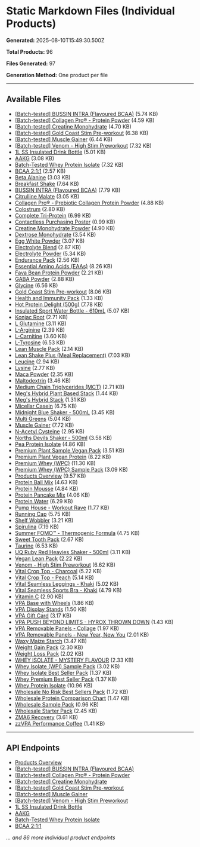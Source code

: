 # Static Markdown Files (Individual Products)

**Generated:** 2025-08-10T15:49:30.500Z

**Total Products:** 96

**Files Generated:** 97

**Generation Method:** One product per file

---

## Available Files

- [[Batch-tested] BUSSIN INTRA (Flavoured BCAA)](./static/batch-tested-bussin-intra-flavoured-bcaa.md) (5.74 KB)
- [[Batch-tested] Collagen Pro® - Protein Powder](./static/batch-tested-collagen-pro-r-protein-powder.md) (4.59 KB)
- [[Batch-tested] Creatine Monohydrate](./static/batch-tested-creatine-monohydrate.md) (4.70 KB)
- [[Batch-tested] Gold Coast Stim Pre-workout](./static/batch-tested-gold-coast-stim-pre-workout.md) (6.38 KB)
- [[Batch-tested] Muscle Gainer](./static/batch-tested-muscle-gainer.md) (6.44 KB)
- [[Batch-tested] Venom - High Stim Preworkout](./static/batch-tested-venom-high-stim-preworkout.md) (7.32 KB)
- [1L SS Insulated Drink Bottle](./static/1l-insulated-drink-bottle-2.md) (5.01 KB)
- [AAKG](./static/aakg.md) (3.08 KB)
- [Batch-Tested Whey Protein Isolate](./static/batch-tested-whey-protein-isolate-protein-powder.md) (7.32 KB)
- [BCAA 2:1:1](./static/bcaa-2-1-1.md) (2.57 KB)
- [Beta Alanine](./static/beta-alanine.md) (3.03 KB)
- [Breakfast Shake](./static/breakfast-shake.md) (7.64 KB)
- [BUSSIN INTRA (Flavoured BCAA)](./static/bcaa-7000.md) (7.79 KB)
- [Citrulline Malate](./static/citrulline-malate.md) (3.05 KB)
- [Collagen Pro® - Prebiotic Collagen Protein Powder](./static/collagen-pro.md) (4.88 KB)
- [Colostrum](./static/colostrum.md) (2.80 KB)
- [Complete Tri-Protein](./static/complete-tri-protein-33.md) (6.99 KB)
- [Contactless Purchasing Poster](./static/contactless-purchasing-poster.md) (0.99 KB)
- [Creatine Monohydrate Powder](./static/creatine-monohydrate.md) (4.90 KB)
- [Dextrose Monohydrate](./static/dextrose-monohydrate.md) (3.54 KB)
- [Egg White Powder](./static/egg-protein.md) (3.07 KB)
- [Electrolyte Blend](./static/electrolyte-blend.md) (2.87 KB)
- [Electrolyte Powder](./static/electrolyte-powder-1kg.md) (5.34 KB)
- [Endurance Pack](./static/endurance-pack.md) (2.56 KB)
- [Essential Amino Acids (EAAs)](./static/essential-amino-acids.md) (8.26 KB)
- [Fava Bean Protein Powder](./static/fava-bean-protein-powder.md) (2.21 KB)
- [GABA Powder](./static/gaba-powder.md) (2.88 KB)
- [Glycine](./static/glycine.md) (6.56 KB)
- [Gold Coast Stim Pre-workout](./static/gold-coast-stim-pre-workout.md) (8.06 KB)
- [Health and Immunity Pack](./static/health-immunity-pack.md) (1.33 KB)
- [Hot Protein Delight (500g)](./static/hot-protein-delight.md) (7.78 KB)
- [Insulated Sport Water Bottle - 610mL](./static/insulated-sport-water-bottle-610ml.md) (5.07 KB)
- [Konjac Root](./static/konjac-root.md) (2.71 KB)
- [L Glutamine](./static/l-glutamine.md) (3.11 KB)
- [L-Arginine](./static/l-arginine.md) (2.39 KB)
- [L-Carnitine](./static/l-carnitine.md) (3.60 KB)
- [L-Tyrosine](./static/l-tyrosine.md) (6.53 KB)
- [Lean Muscle Pack](./static/lean-muscle-pack.md) (2.14 KB)
- [Lean Shake Plus (Meal Replacement)](./static/lean-shake-plus-meal-replacement.md) (7.03 KB)
- [Leucine](./static/leucine.md) (2.94 KB)
- [Lysine](./static/lysine.md) (2.77 KB)
- [Maca Powder](./static/maca-powder.md) (2.35 KB)
- [Maltodextrin](./static/maltodextrin.md) (3.46 KB)
- [Medium Chain Triglycerides (MCT)](./static/medium-chain-triglycerides-mct.md) (2.71 KB)
- [Meg's Hybrid Plant Based Stack](./static/megs-hybrid-plant-based-stack.md) (1.44 KB)
- [Meg's Hybrid Stack](./static/megs-hybrid-stack.md) (1.31 KB)
- [Micellar Casein](./static/micellar-casein.md) (6.75 KB)
- [Midnight Blue Shaker - 500mL](./static/midnight-shaker-500ml.md) (3.45 KB)
- [Multi Greens](./static/multi-greens.md) (5.04 KB)
- [Muscle Gainer](./static/muscle-gainer.md) (7.72 KB)
- [N-Acetyl Cysteine](./static/n-acetyl-cysteine.md) (2.95 KB)
- [Norths Devils Shaker - 500ml](./static/north-devils-shaker-500ml.md) (3.58 KB)
- [Pea Protein Isolate](./static/pea-protein-isolate.md) (4.86 KB)
- [Premium Plant Sample Vegan Pack](./static/premium-plant-sample-vegan-pack-12-flavour-samples.md) (3.51 KB)
- [Premium Plant Vegan Protein](./static/premium-plant-vegan-protein.md) (8.22 KB)
- [Premium Whey (WPC)](./static/premium-whey-wpc.md) (11.30 KB)
- [Premium Whey (WPC) Sample Pack](./static/premium-whey-wpc-sample-pack-14-samples.md) (3.09 KB)
- [Products Overview](./static/products-overview.md) (9.57 KB)
- [Protein Ball Mix](./static/protein-ball-mix.md) (4.63 KB)
- [Protein Mousse](./static/protein-mousse-500g.md) (4.84 KB)
- [Protein Pancake Mix](./static/protein-pancake-mix.md) (4.06 KB)
- [Protein Water](./static/protein-water.md) (6.29 KB)
- [Pump House - Workout Rave](./static/pump-house-workout-rave.md) (1.77 KB)
- [Running Cap](./static/running-cap.md) (5.75 KB)
- [Shelf Wobbler](./static/shelf-wobbler.md) (3.21 KB)
- [Spirulina](./static/spirulina.md) (7.19 KB)
- [Summer FOMO™ - Thermogenic Formula](./static/summer-fomo.md) (4.75 KB)
- [Sweet Tooth Pack](./static/sweet-tooth-pack.md) (2.67 KB)
- [Taurine](./static/taurine.md) (6.53 KB)
- [UQ Ruby Red Heavies Shaker - 500ml](./static/uq-ruby-red-heavies-shaker-500ml.md) (3.11 KB)
- [Vegan Lean Pack](./static/vegan-lean-pack.md) (2.22 KB)
- [Venom - High Stim Preworkout](./static/venom-pre-workout.md) (6.62 KB)
- [Vital Crop Top - Charcoal](./static/vital-crop-top-charcoal.md) (5.22 KB)
- [Vital Crop Top - Peach](./static/vital-crop-top-peach.md) (5.14 KB)
- [Vital Seamless Leggings  - Khaki](./static/khaki-vital-seamless-leggings.md) (5.02 KB)
- [Vital Seamless Sports Bra - Khaki](./static/khaki-vital-seamless-sports-bra.md) (4.79 KB)
- [Vitamin C](./static/vitamin-c.md) (2.90 KB)
- [VPA Base with Wheels](./static/vpa-base-with-wheels-expansion.md) (1.86 KB)
- [VPA Display Stands](./static/wholesale-cardboard-stands.md) (1.50 KB)
- [VPA Gift Card](./static/gift-card.md) (3.17 KB)
- [VPA PUSH BEYOND LIMITS - HYROX THROWN DOWN](./static/vpa-push-beyond-limits-hyrox-thrown-down.md) (1.43 KB)
- [VPA Removable Panels - Collage](./static/vpa-removable-panels-elevate-your-training.md) (1.97 KB)
- [VPA Removable Panels - New Year, New You](./static/vpa-removable-panels-new-year-new-you.md) (2.01 KB)
- [Waxy Maize Starch](./static/waxy-maize-starch.md) (3.47 KB)
- [Weight Gain Pack](./static/weight-gain-pack.md) (2.30 KB)
- [Weight Loss Pack](./static/weight-loss-pack.md) (2.02 KB)
- [WHEY ISOLATE - MYSTERY FLAVOUR](./static/1kg-whey-isolate-mystery-flavour.md) (2.33 KB)
- [Whey Isolate (WPI) Sample Pack](./static/whey-isolate-wpi-sample-pack-14-samples.md) (3.02 KB)
- [Whey Isolate Best Seller Pack](./static/whey-isolate-best-seller-pack.md) (1.37 KB)
- [Whey Premium Best Seller Pack](./static/whey-premium-best-seller-pack.md) (1.37 KB)
- [Whey Protein Isolate](./static/whey-isolate-protein-powder.md) (10.96 KB)
- [Wholesale No Risk Best Sellers Pack](./static/wholesale-no-risk-best-sellers-pack.md) (1.72 KB)
- [Wholesale Protein Comparison Chart](./static/wholesale-protein-comparison-chart.md) (1.47 KB)
- [Wholesale Sample Pack](./static/wholesale-sample-pack.md) (0.96 KB)
- [Wholesale Starter Pack](./static/wholesale-starter-pack.md) (2.45 KB)
- [ZMA6 Recovery](./static/zma6-recovery.md) (3.61 KB)
- [zzVPA Performance Coffee](./static/vpa-performance-coffee.md) (1.41 KB)

---

## API Endpoints

- [Products Overview](/api/products/pages)
- [[Batch-tested] BUSSIN INTRA (Flavoured BCAA)](/api/products/batch-tested-bussin-intra-flavoured-bcaa/markdown)
- [[Batch-tested] Collagen Pro® - Protein Powder](/api/products/batch-tested-collagen-pro-r-protein-powder/markdown)
- [[Batch-tested] Creatine Monohydrate](/api/products/batch-tested-creatine-monohydrate/markdown)
- [[Batch-tested] Gold Coast Stim Pre-workout](/api/products/batch-tested-gold-coast-stim-pre-workout/markdown)
- [[Batch-tested] Muscle Gainer](/api/products/batch-tested-muscle-gainer/markdown)
- [[Batch-tested] Venom - High Stim Preworkout](/api/products/batch-tested-venom-high-stim-preworkout/markdown)
- [1L SS Insulated Drink Bottle](/api/products/1l-insulated-drink-bottle-2/markdown)
- [AAKG](/api/products/aakg/markdown)
- [Batch-Tested Whey Protein Isolate](/api/products/batch-tested-whey-protein-isolate-protein-powder/markdown)
- [BCAA 2:1:1](/api/products/bcaa-2-1-1/markdown)

*... and 86 more individual product endpoints*
